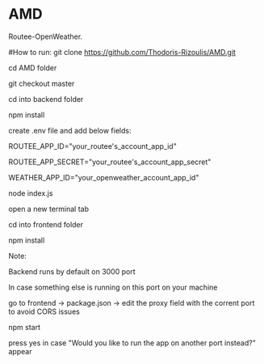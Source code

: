 # AMD
Routee-OpenWeather.

#How to run:
git clone https://github.com/Thodoris-Rizoulis/AMD.git

cd AMD folder

git checkout master

cd into backend folder

npm install

create .env file and add below fields:

ROUTEE_APP_ID="your_routee's_account_app_id"

ROUTEE_APP_SECRET="your_routee's_account_app_secret"

WEATHER_APP_ID="your_openweather_account_app_id"

node index.js

open a new terminal tab

cd into frontend folder

npm install

Note:

Backend runs by default on 3000 port

In case something else is running on this port on your machine

go to frontend -> package.json -> edit the proxy field with the corrent port to avoid CORS issues

npm start

press yes in case "Would you like to run the app on another port instead?" appear
